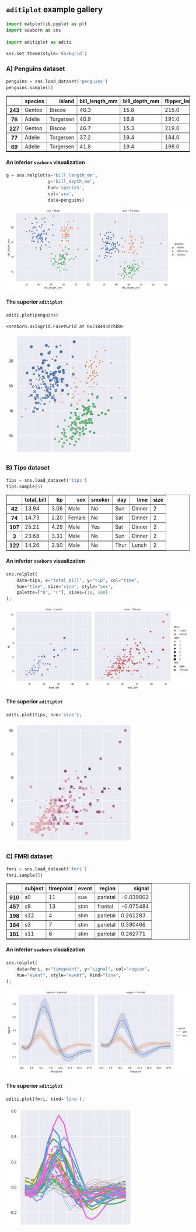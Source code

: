 ## `aditiplot` example gallery


```python
import matplotlib.pyplot as plt
import seaborn as sns

import aditiplot as aditi
```


```python
sns.set_theme(style='darkgrid')
```

### A) Penguins dataset


```python
penguins = sns.load_dataset('penguins')
penguins.sample(5)
```




<div>
<style scoped>
    .dataframe tbody tr th:only-of-type {
        vertical-align: middle;
    }

    .dataframe tbody tr th {
        vertical-align: top;
    }

    .dataframe thead th {
        text-align: right;
    }
</style>
<table border="1" class="dataframe">
  <thead>
    <tr style="text-align: right;">
      <th></th>
      <th>species</th>
      <th>island</th>
      <th>bill_length_mm</th>
      <th>bill_depth_mm</th>
      <th>flipper_length_mm</th>
      <th>body_mass_g</th>
      <th>sex</th>
    </tr>
  </thead>
  <tbody>
    <tr>
      <th>243</th>
      <td>Gentoo</td>
      <td>Biscoe</td>
      <td>46.3</td>
      <td>15.8</td>
      <td>215.0</td>
      <td>5050.0</td>
      <td>Male</td>
    </tr>
    <tr>
      <th>76</th>
      <td>Adelie</td>
      <td>Torgersen</td>
      <td>40.9</td>
      <td>16.8</td>
      <td>191.0</td>
      <td>3700.0</td>
      <td>Female</td>
    </tr>
    <tr>
      <th>227</th>
      <td>Gentoo</td>
      <td>Biscoe</td>
      <td>46.7</td>
      <td>15.3</td>
      <td>219.0</td>
      <td>5200.0</td>
      <td>Male</td>
    </tr>
    <tr>
      <th>77</th>
      <td>Adelie</td>
      <td>Torgersen</td>
      <td>37.2</td>
      <td>19.4</td>
      <td>184.0</td>
      <td>3900.0</td>
      <td>Male</td>
    </tr>
    <tr>
      <th>69</th>
      <td>Adelie</td>
      <td>Torgersen</td>
      <td>41.8</td>
      <td>19.4</td>
      <td>198.0</td>
      <td>4450.0</td>
      <td>Male</td>
    </tr>
  </tbody>
</table>
</div>



#### An inferior `seaborn` visualization


```python
g = sns.relplot(x='bill_length_mm',
                y='bill_depth_mm',
                hue='species',
                col='sex',
                data=penguins)
```


    
![png](output_6_0.png)
    


#### The superior `aditiplot`


```python
aditi.plot(penguins)
```




    <seaborn.axisgrid.FacetGrid at 0x218493dcbb0>




    
![png](output_8_1.png)
    


### B) Tips dataset


```python
tips = sns.load_dataset('tips')
tips.sample(5)
```




<div>
<style scoped>
    .dataframe tbody tr th:only-of-type {
        vertical-align: middle;
    }

    .dataframe tbody tr th {
        vertical-align: top;
    }

    .dataframe thead th {
        text-align: right;
    }
</style>
<table border="1" class="dataframe">
  <thead>
    <tr style="text-align: right;">
      <th></th>
      <th>total_bill</th>
      <th>tip</th>
      <th>sex</th>
      <th>smoker</th>
      <th>day</th>
      <th>time</th>
      <th>size</th>
    </tr>
  </thead>
  <tbody>
    <tr>
      <th>42</th>
      <td>13.94</td>
      <td>3.06</td>
      <td>Male</td>
      <td>No</td>
      <td>Sun</td>
      <td>Dinner</td>
      <td>2</td>
    </tr>
    <tr>
      <th>74</th>
      <td>14.73</td>
      <td>2.20</td>
      <td>Female</td>
      <td>No</td>
      <td>Sat</td>
      <td>Dinner</td>
      <td>2</td>
    </tr>
    <tr>
      <th>107</th>
      <td>25.21</td>
      <td>4.29</td>
      <td>Male</td>
      <td>Yes</td>
      <td>Sat</td>
      <td>Dinner</td>
      <td>2</td>
    </tr>
    <tr>
      <th>3</th>
      <td>23.68</td>
      <td>3.31</td>
      <td>Male</td>
      <td>No</td>
      <td>Sun</td>
      <td>Dinner</td>
      <td>2</td>
    </tr>
    <tr>
      <th>122</th>
      <td>14.26</td>
      <td>2.50</td>
      <td>Male</td>
      <td>No</td>
      <td>Thur</td>
      <td>Lunch</td>
      <td>2</td>
    </tr>
  </tbody>
</table>
</div>



#### An inferior `seaborn` visualization


```python
sns.relplot(
    data=tips, x="total_bill", y="tip", col="time",
    hue="time", size="size", style="sex",
    palette=["b", "r"], sizes=(10, 100)
);
```


    
![png](output_12_0.png)
    


#### The superior `aditiplot`


```python
aditi.plot(tips, hue='size');
```


    
![png](output_14_0.png)
    


### C) FMRI dataset


```python
fmri = sns.load_dataset('fmri')
fmri.sample(5)
```




<div>
<style scoped>
    .dataframe tbody tr th:only-of-type {
        vertical-align: middle;
    }

    .dataframe tbody tr th {
        vertical-align: top;
    }

    .dataframe thead th {
        text-align: right;
    }
</style>
<table border="1" class="dataframe">
  <thead>
    <tr style="text-align: right;">
      <th></th>
      <th>subject</th>
      <th>timepoint</th>
      <th>event</th>
      <th>region</th>
      <th>signal</th>
    </tr>
  </thead>
  <tbody>
    <tr>
      <th>910</th>
      <td>s0</td>
      <td>11</td>
      <td>cue</td>
      <td>parietal</td>
      <td>-0.039002</td>
    </tr>
    <tr>
      <th>457</th>
      <td>s9</td>
      <td>13</td>
      <td>stim</td>
      <td>frontal</td>
      <td>-0.075484</td>
    </tr>
    <tr>
      <th>198</th>
      <td>s12</td>
      <td>4</td>
      <td>stim</td>
      <td>parietal</td>
      <td>0.261283</td>
    </tr>
    <tr>
      <th>164</th>
      <td>s3</td>
      <td>7</td>
      <td>stim</td>
      <td>parietal</td>
      <td>0.390466</td>
    </tr>
    <tr>
      <th>181</th>
      <td>s11</td>
      <td>6</td>
      <td>stim</td>
      <td>parietal</td>
      <td>0.262771</td>
    </tr>
  </tbody>
</table>
</div>



#### An inferior `seaborn` visualization


```python
sns.relplot(
    data=fmri, x="timepoint", y="signal", col="region",
    hue="event", style="event", kind="line",
);
```


    
![png](output_18_0.png)
    


#### The superior `aditiplot`


```python
aditi.plot(fmri, kind='line');
```


    
![png](output_20_0.png)
    

